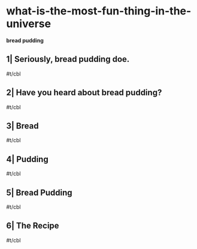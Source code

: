 # what-is-the-most-fun-thing-in-the-universe

__bread pudding__

## 1| Seriously, bread pudding doe.

#t/cbl

## 2| Have you heard about bread pudding?

#t/cbl

## 3| Bread

#t/cbl

## 4| Pudding

#t/cbl

## 5| Bread Pudding

#t/cbl

## 6| The Recipe

#t/cbl
